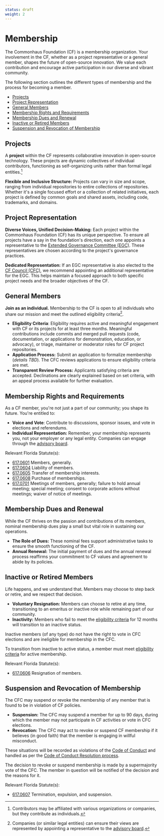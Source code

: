 ```yaml
---
status: draft
weight: 2
---
```

# Membership

The Commonhaus Foundation (CF) is a membership organization. Your involvement in the CF, whether as a project representative or a general member, shapes the future of open-source innovation. We value each contribution and encourage active participation in our diverse and vibrant community.

The following section outlines the different types of membership and the process for becoming a member.

- [Projects](#projects)
- [Project Representation](#project-representation)
- [General Members](#general-members)
- [Membership Rights and Requirements](#membership-rights-and-requirements)
- [Membership Dues and Renewal](#membership-dues-and-renewal)
- [Inactive or Retired Members](#inactive-or-retired-members)
- [Suspension and Revocation of Membership](#suspension-and-revocation-of-membership)

## Projects

A **project** within the CF represents collaborative innovation in open-source technology. These projects are dynamic collectives of individual contributors, functioning as self-organizing units rather than formal legal entities.[^1]

**Flexible and Inclusive Structure:** Projects can vary in size and scope, ranging from individual repositories to entire collections of repositories. Whether it's a single focused effort or a collection of related initiatives, each project is defined by common goals and shared assets, including code, trademarks, and domains.

[^1]: Contributors may be affiliated with various organizations or companies, but they contribute as individuals.

## Project Representation

**Diverse Voices, Unified Decision-Making:** Each project within the Commonhaus Foundation (CF) has its unique perspective. To ensure all projects have a say in the foundation's direction, each one appoints a representative to the [Extended Governance Committee (EGC)][egc]. These representatives are chosen according to the project's governance practices.

**Dedicated Representation:** If an EGC representative is also elected to the [CF Council (CFC)][cfc], we recommend appointing an additional representative for the EGC. This helps maintain a focused approach to both specific project needs and the broader objectives of the CF.

## General Members

**Join as an individual.** Membership to the CF is open to all individuals who share our mission and meet the outlined eligibility criteria[^3].

- **Eligibility Criteria**: Eligibility requires active and meaningful engagement with CF or its projects for at least three months. Meaningful contributions include commits and merged pull requests (code, documentation, or applications for demonstration, education, or advocacy), or triage, maintainer or moderator roles for CF project repositories.
- **Application Process:** Submit an application to formalize membership (*details TBD*). The CFC reviews applications to ensure eligibility criteria are met.
- **Transparent Review Process:** Applicants satisfying criteria are accepted. Declinations are clearly explained based on set criteria, with an appeal process available for further evaluation.

[^3]: Companies (or similar legal entities) can ensure their views are represented by appointing a representative to the [advisory board][].

## Membership Rights and Requirements

As a CF member, you're not just a part of our community; you shape its future. You're entitled to:

- **Voice and Vote**: Contribute to discussions, sponsor issues, and vote in elections and referendums.
- **Individual Representation:** Remember, your membership represents you, not your employer or any legal entity. Companies can engage through the [advisory board][].

Relevant Florida Statute(s):

- [617.0601](http://www.leg.state.fl.us/Statutes/index.cfm?App_mode=Display_Statute&Search_String=&URL=0600-0699/0617/Sections/0617.0601.html) Members, generally.
- [617.0604](http://www.leg.state.fl.us/Statutes/index.cfm?App_mode=Display_Statute&Search_String=&URL=0600-0699/0617/Sections/0617.0604.html) Liability of members.
- [617.0605](http://www.leg.state.fl.us/Statutes/index.cfm?App_mode=Display_Statute&Search_String=&URL=0600-0699/0617/Sections/0617.0605.html) Transfer of membership interests.
- [617.0608](http://www.leg.state.fl.us/Statutes/index.cfm?App_mode=Display_Statute&Search_String=&URL=0600-0699/0617/Sections/0617.0608.html) Purchase of memberships.
- [617.0701](http://www.leg.state.fl.us/Statutes/index.cfm?App_mode=Display_Statute&Search_String=&URL=0600-0699/0617/Sections/0617.0701.html) Meetings of members, generally; failure to hold annual meeting; special meeting; consent to corporate actions without meetings; waiver of notice of meetings.

## Membership Dues and Renewal

While the CF thrives on the passion and contributions of its members, nominal membership dues play a small but vital role in sustaining our operations.

- **The Role of Dues:** These nominal fees support administrative tasks to ensure the smooth functioning of the CF.
- **Annual Renewal:** The initial payment of dues and the annual renewal process reaffirms your commitment to CF values and agreement to abide by its policies.

## Inactive or Retired Members

Life happens, and we understand that. Members may choose to step back or retire, and we respect that decision.

- **Voluntary Resignation:** Members can choose to retire at any time, transitioning to an emeritus or inactive role while remaining part of our community.
- **Inactivity:** Members who fail to meet the [eligibility criteria](#general-members) for 12 months will transition to an inactive status.

Inactive members (of any type) do not have the right to vote in CFC elections and are ineligible for membership in the CFC.

To transition from inactive to active status, a member must meet [eligibility criteria](#general-members) for active membership.

Relevant Florida Statute(s):

- [617.0606](http://www.leg.state.fl.us/Statutes/index.cfm?App_mode=Display_Statute&Search_String=&URL=0600-0699/0617/Sections/0617.0606.html) Resignation of members.

## Suspension and Revocation of Membership

The CFC may suspend or revoke the membership of any member that is found to be in violation of CF policies.

- **Suspension:** The CFC may suspend a member for up to 90 days, during which the member may not participate in CF activities or vote in CFC elections.
- **Revocation:** The CFC may act to revoke or suspend CF membership if it believes (in good faith) that the member is engaging in willful misconduct.

These situations will be recorded as violations of the [Code of Conduct][coc] and handled as per the [Code of Conduct Resolution process][coc-reports].

The decision to revoke or suspend membership is made by a supermajority vote of the CFC. The member in question will be notified of the decision and the reasons for it.

Relevant Florida Statute(s):

- [617.0607](http://www.leg.state.fl.us/Statutes/index.cfm?App_mode=Display_Statute&Search_String=&URL=0600-0699/0617/Sections/0617.0607.html) Termination, expulsion, and suspension.

[advisory board]: ./4-cf-advisory-board.md
[cfc]: ./3-cf-council.md
[egc]: ./3-cf-council.md#extended-governance-committee-egc
[coc]: ../policies/code-of-conduct.md
[coc-reports]: ../policies/code-of-conduct.md#handling-reports-and-escalations
